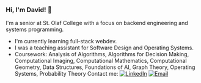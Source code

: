 ### Hi, I'm David! 👋

I'm a senior at St. Olaf College with a focus on backend engineering and systems programming.

- I'm currently learning full-stack webdev.
- I was a teaching assistant for Software Design and Operating Systems.
- Coursework: Analysis of Algorithms, Algorithms for Decision Making, Computational Imaging, Computational Mathematics, Computational Geometry, Data Structures, Foundations of AI, Graph Theory, Operating Systems, Probability Theory
Contact me:
[![LinkedIn](https://img.shields.io/badge/LinkedIn-0077B5?style=for-the-badge&logo=linkedin&logoColor=white)](https://www.linkedin.com/in/david-sawires)
[![Email](https://img.shields.io/badge/Email-D14836?style=for-the-badge&logo=gmail&logoColor=white)](mailto:contact@davidsawires.com)






<!--
**DSawires/dsawires** is a ✨ _special_ ✨ repository because its `README.md` (this file) appears on your GitHub profile.

Here are some ideas to get you started:

- 🔭 I’m currently working on ...
- 🌱 I’m currently learning ...
- 👯 I’m looking to collaborate on ...
- 🤔 I’m looking for help with ...
- 💬 Ask me about ...
- 📫 How to reach me: ...
- 😄 Pronouns: ...
- ⚡ Fun fact: ...
-->
